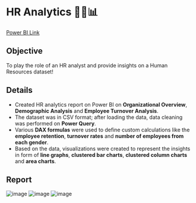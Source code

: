 # HR Analytics 🧑‍💼📊

[Power BI Link](https://app.powerbi.com/view?r=eyJrIjoiZmE4M2ExZGMtNzI5Ni00YjFiLWI0NzUtZDBlZjllZGRkN2RhIiwidCI6ImRmODY3OWNkLWE4MGUtNDVkOC05OWFjLWM4M2VkN2ZmOTVhMCJ9&pageName=ReportSection88ab31d8470d804bebb3)

## Objective
To play the role of an HR analyst and provide insights on a Human Resources dataset! 

## Details
* Created HR analytics report on Power BI on **Organizational Overview**, **Demographic Analysis** and **Employee Turnover Analysis**. 
* The dataset was in CSV format; after loading the data, data cleaning was performed on **Power Query**.
* Various **DAX formulas** were used to define custom calculations like the **employee retention**, **turnover rates** and **number of employees from each gender**.
* Based on the data, visualizations were created to represent the insights in form of **line graphs**, **clustered bar charts**, **clustered column charts** and **area charts**.

## Report
![image](https://user-images.githubusercontent.com/75059347/183294332-573cb767-e9cd-4a96-9fcf-64d39efba58a.png)
![image](https://user-images.githubusercontent.com/75059347/183294347-648e07a5-5474-4749-80b9-a67c54e20701.png)
![image](https://user-images.githubusercontent.com/75059347/183294350-e95f2cb0-eb4e-4456-bf46-61668552ec80.png)

